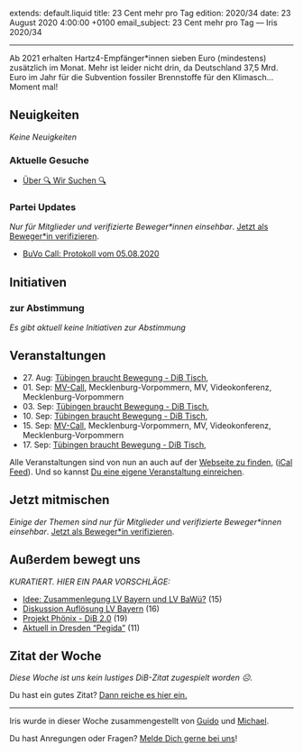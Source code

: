 
extends: default.liquid
title: 23 Cent mehr pro Tag
edition: 2020/34
date: 23 August 2020 4:00:00 +0100
email_subject: 23 Cent mehr pro Tag — Iris 2020/34

---
Ab 2021 erhalten Hartz4-Empfänger\*innen sieben Euro (mindestens) zusätzlich im Monat. Mehr ist leider nicht drin, da Deutschland 37,5 Mrd. Euro im Jahr für die Subvention fossiler Brennstoffe für den Klimasch... Moment mal!

## Neuigkeiten

_Keine Neuigkeiten_

### Aktuelle Gesuche

 - [Über 🔍 Wir Suchen 🔍](https://marktplatz.dib.de/t/ueber-wir-suchen/8837)

### Partei Updates

_Nur für Mitglieder und verifizierte Beweger\*innen einsehbar_. [Jetzt als Beweger\*in verifizieren](https://dib.de/bewegerin-werden/).

 - [BuVo Call: Protokoll vom 05.08.2020](https://marktplatz.dib.de/t/buvo-call-protokoll-vom-05-08-2020/34946)

## Initiativen

### zur Abstimmung
_Es gibt aktuell keine Initiativen zur Abstimmung_

## Veranstaltungen

 - 27.&nbsp;Aug: [Tübingen braucht Bewegung - DiB Tisch](https://dib.de/veranstaltungen/tuebingen-braucht-bewegung-dib-tisch-2-2020-08-27/), 
 - 01.&nbsp;Sep: [MV-Call](https://dib.de/veranstaltungen/mv-call/), Mecklenburg-Vorpommern, MV, Videokonferenz, Mecklenburg-Vorpommern
 - 03.&nbsp;Sep: [Tübingen braucht Bewegung - DiB Tisch](https://dib.de/veranstaltungen/tuebingen-braucht-bewegung-dib-tisch-2-2020-09-03/), 
 - 10.&nbsp;Sep: [Tübingen braucht Bewegung - DiB Tisch](https://dib.de/veranstaltungen/tuebingen-braucht-bewegung-dib-tisch-2-2020-09-10/), 
 - 15.&nbsp;Sep: [MV-Call](https://dib.de/veranstaltungen/mv-call/), Mecklenburg-Vorpommern, MV, Videokonferenz, Mecklenburg-Vorpommern
 - 17.&nbsp;Sep: [Tübingen braucht Bewegung - DiB Tisch](https://dib.de/veranstaltungen/tuebingen-braucht-bewegung-dib-tisch-2-2020-09-17/), 


Alle Veranstaltungen sind von nun an auch auf der [Webseite zu finden](https://dib.de/veranstaltungen/), ([iCal Feed](https://dib.de/?ical=1)). Und so kannst [Du eine eigene Veranstaltung einreichen](https://marktplatz.dib.de/t/eine-veranstaltung-auf-der-webseite-einreichen/21379).

## Jetzt mitmischen

_Einige der Themen sind nur für Mitglieder und verifizierte Beweger\*innen einsehbar_. [Jetzt als Beweger\*in verifizieren](https://dib.de/bewegerin-werden/).


## Außerdem bewegt uns

_KURATIERT. HIER EIN PAAR VORSCHLÄGE:_
 - [Idee: Zusammenlegung LV Bayern und LV BaWü?](https://marktplatz.dib.de/t/idee-zusammenlegung-lv-bayern-und-lv-bawue/35027) (15)
 - [Diskussion Auflösung LV Bayern](https://marktplatz.dib.de/t/diskussion-aufloesung-lv-bayern/34992) (16)
 - [Projekt Phönix - DiB 2.0](https://marktplatz.dib.de/t/projekt-phoenix-dib-2-0/34982) (19)
 - [Aktuell in Dresden &ldquo;Pegida&rdquo;](https://marktplatz.dib.de/t/aktuell-in-dresden-pegida/35007) (11)


## Zitat der Woche
_Diese Woche ist uns kein lustiges DiB-Zitat zugespielt worden ☹._

Du hast ein gutes Zitat? [Dann reiche es hier ein.](https://marktplatz.dib.de/t/lustige-dib-zitate/10175)


---

Iris wurde in dieser Woche zusammengestellt von [Guido](https://marktplatz.dib.de/u/Guido/) und [Michael](https://marktplatz.dib.de/u/MichaelVoss/).

Du hast Anregungen oder Fragen? [Melde Dich gerne bei uns](https://marktplatz.dib.de/t/neu-iris-die-woechtliche-zusammenfasssung-zum-sonntagsbrunch/10990)!


